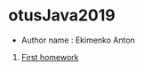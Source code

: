 # otusJava2019
* Author name : Ekimenko Anton
1. <a href="https://github.com/EkimenkoAnton/otusJava2019/tree/hw01-maven">First homework</a>
